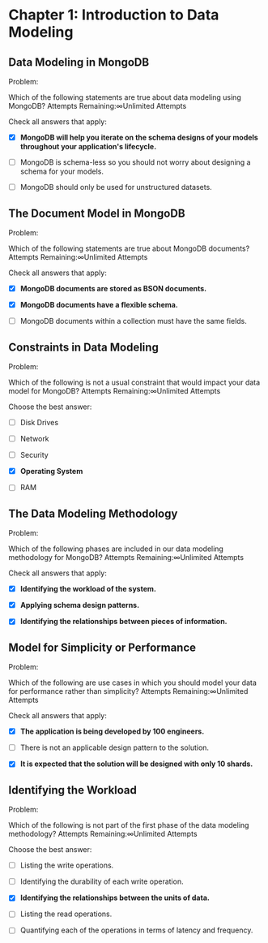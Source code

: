 # Chapter 1: Introduction to Data Modeling

## Data Modeling in MongoDB

Problem:

Which of the following statements are true about data modeling using MongoDB?
Attempts Remaining:∞Unlimited Attempts

Check all answers that apply:

- [x] **MongoDB will help you iterate on the schema designs of your models throughout your application's lifecycle.**

- [ ] MongoDB is schema-less so you should not worry about designing a schema for your models.

- [ ] MongoDB should only be used for unstructured datasets.

## The Document Model in MongoDB

Problem:

Which of the following statements are true about MongoDB documents?
Attempts Remaining:∞Unlimited Attempts

Check all answers that apply:

- [x] **MongoDB documents are stored as BSON documents.**

- [x] **MongoDB documents have a flexible schema.**

- [ ] MongoDB documents within a collection must have the same fields.

## Constraints in Data Modeling

Problem:

Which of the following is not a usual constraint that would impact your data model for MongoDB?
Attempts Remaining:∞Unlimited Attempts

Choose the best answer:

- [ ] Disk Drives

- [ ] Network

- [ ] Security

- [x] **Operating System**

- [ ] RAM

## The Data Modeling Methodology

Problem:

Which of the following phases are included in our data modeling methodology for MongoDB?
Attempts Remaining:∞Unlimited Attempts

Check all answers that apply:

- [x] **Identifying the workload of the system.**

- [x] **Applying schema design patterns.**

- [x] **Identifying the relationships between pieces of information.**

## Model for Simplicity or Performance

Problem:

Which of the following are use cases in which you should model your data for performance rather than simplicity?
Attempts Remaining:∞Unlimited Attempts

Check all answers that apply:

- [x] **The application is being developed by 100 engineers.**

- [ ] There is not an applicable design pattern to the solution.

- [x] **It is expected that the solution will be designed with only 10 shards.**

## Identifying the Workload

Problem:

Which of the following is not part of the first phase of the data modeling methodology?
Attempts Remaining:∞Unlimited Attempts

Choose the best answer:

- [ ] Listing the write operations.

- [ ] Identifying the durability of each write operation.

- [x] **Identifying the relationships between the units of data.**

- [ ] Listing the read operations.

- [ ] Quantifying each of the operations in terms of latency and frequency.
